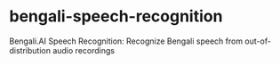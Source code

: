 # bengali-speech-recognition
Bengali.AI Speech Recognition: Recognize Bengali speech from out-of-distribution audio recordings
